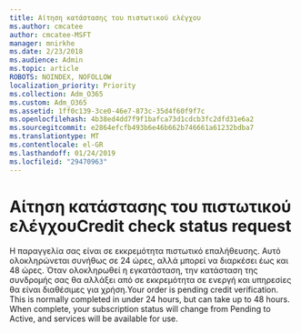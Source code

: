 ```yaml
---
title: Αίτηση κατάστασης του πιστωτικού ελέγχου
ms.author: cmcatee
author: cmcatee-MSFT
manager: mnirkhe
ms.date: 2/23/2018
ms.audience: Admin
ms.topic: article
ROBOTS: NOINDEX, NOFOLLOW
localization_priority: Priority
ms.collection: Adm_O365
ms.custom: Adm_O365
ms.assetid: 1ff0c139-3ce0-46e7-873c-35d4f60f9f7c
ms.openlocfilehash: 4b38ed4dd7f9f1bafca73d1cdcb3fc2dfd31e6a2
ms.sourcegitcommit: e2864efcfb493b6e46b662b746661a61232bdba7
ms.translationtype: MT
ms.contentlocale: el-GR
ms.lasthandoff: 01/24/2019
ms.locfileid: "29470963"
---
```

# <a name="credit-check-status-request"></a><span data-ttu-id="38e8a-102">Αίτηση κατάστασης του πιστωτικού ελέγχου</span><span class="sxs-lookup"><span data-stu-id="38e8a-102">Credit check status request</span></span>

<span data-ttu-id="38e8a-p101">Η παραγγελία σας είναι σε εκκρεμότητα πιστωτικό επαλήθευσης. Αυτό ολοκληρώνεται συνήθως σε 24 ώρες, αλλά μπορεί να διαρκέσει έως και 48 ώρες. Όταν ολοκληρωθεί η εγκατάσταση, την κατάσταση της συνδρομής σας θα αλλάξει από σε εκκρεμότητα σε ενεργή και υπηρεσίες θα είναι διαθέσιμες για χρήση.</span><span class="sxs-lookup"><span data-stu-id="38e8a-p101">Your order is pending credit verification. This is normally completed in under 24 hours, but can take up to 48 hours. When complete, your subscription status will change from Pending to Active, and services will be available for use.</span></span>
  

